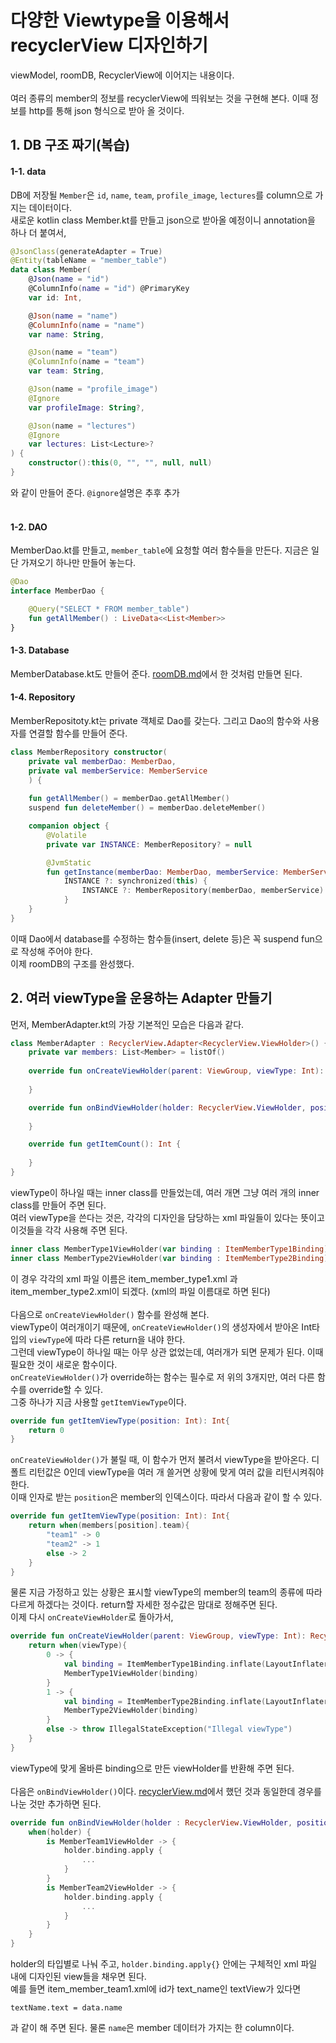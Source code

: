 # 다양한 Viewtype을 이용해서 recyclerView 디자인하기
viewModel, roomDB, RecyclerView에 이어지는 내용이다.<br /><br />
여러 종류의 member의 정보를 recyclerView에 띄워보는 것을 구현해 본다. 이때 정보를 http를 통해 json 형식으로 받아 올 것이다.<br />
## 1. DB 구조 짜기(복습)
#### 1-1. data 
DB에 저장될 ```Member```은 ```id```, ```name```, ```team```, ```profile_image```, ```lectures```를 column으로 가지는 데이터이다.<br /> 
새로운 kotlin class Member.kt를 만들고 json으로 받아올 예정이니 annotation을 하나 더 붙여서,
```Kotlin
@JsonClass(generateAdapter = True)
@Entity(tableName = "member_table")
data class Member(
    @Json(name = "id")
    @ColumnInfo(name = "id") @PrimaryKey
    var id: Int,

    @Json(name = "name")
    @ColumnInfo(name = "name")
    var name: String,

    @Json(name = "team")
    @ColumnInfo(name = "team")
    var team: String,

    @Json(name = "profile_image")
    @Ignore
    var profileImage: String?,

    @Json(name = "lectures")
    @Ignore
    var lectures: List<Lecture>?
) {
    constructor():this(0, "", "", null, null)
}
```
와 같이 만들어 준다. ```@ignore```설명은 추후 추가<br /><br />
#### 1-2. DAO
MemberDao.kt를 만들고, ```member_table```에 요청할 여러 함수들을 만든다. 지금은 일단 가져오기 하나만 만들어 놓는다.<br />
```Kotlin
@Dao
interface MemberDao {

    @Query("SELECT * FROM member_table")
    fun getAllMember() : LiveData<<List<Member>>
}
```
#### 1-3. Database
MemberDatabase.kt도 만들어 준다. [roomDB.md]에서 한 것처럼 만들면 된다.<br />
#### 1-4. Repository
MemberRepositoty.kt는 private 객체로 Dao를 갖는다. 그리고 Dao의 함수와 사용자를 연결할 함수를 만들어 준다.<br />
```Kotlin
class MemberRepository constructor(
    private val memberDao: MemberDao,
    private val memberService: MemberService
    ) {
    
    fun getAllMember() = memberDao.getAllMember()
    suspend fun deleteMember() = memberDao.deleteMember()

    companion object {
        @Volatile
        private var INSTANCE: MemberRepository? = null

        @JvmStatic
        fun getInstance(memberDao: MemberDao, memberService: MemberService) =
            INSTANCE ?: synchronized(this) {
                INSTANCE ?: MemberRepository(memberDao, memberService).also { INSTANCE = it }
            }
    }
}
```
이때 Dao에서 database를 수정하는 함수들(insert, delete 등)은 꼭 suspend fun으로 작성해 주어야 한다.<br />
이제 roomDB의 구조를 완성했다.
## 2. 여러 viewType을 운용하는 Adapter 만들기
먼저, MemberAdapter.kt의 가장 기본적인 모습은 다음과 같다.
```Kotlin
class MemberAdapter : RecyclerView.Adapter<RecyclerView.ViewHolder>() {
    private var members: List<Member> = listOf()
    
    override fun onCreateViewHolder(parent: ViewGroup, viewType: Int): RecyclerView.ViewHolder {
        
    }

    override fun onBindViewHolder(holder: RecyclerView.ViewHolder, position: Int) {
        
    }

    override fun getItemCount(): Int {
        
    }
}
```
viewType이 하나일 때는 inner class를 만들었는데, 여러 개면 그냥 여러 개의 inner class를 만들어 주면 된다.<br />
여러 viewType을 쓴다는 것은, 각각의 디자인을 담당하는 xml 파일들이 있다는 뜻이고 이것들을 각각 사용해 주면 된다.<br />
```Kotlin
inner class MemberType1ViewHolder(var binding : ItemMemberType1Binding): RecyclerView.ViewHolder(binding.root)
inner class MemberType2ViewHolder(var binding : ItemMemberType2Binding): RecyclerView.ViewHolder(binding.root)
```
이 경우 각각의 xml 파일 이름은 item_member_type1.xml 과 item_member_type2.xml이 되겠다. (xml의 파일 이름대로 하면 된다)<br /><br />
다음으로 ```onCreateViewHolder()``` 함수를 완성해 본다.<br />
viewType이 여러개이기 때문에, ```onCreateViewHolder()```의 생성자에서 받아온 Int타입의 ```viewType```에 따라 다른 return을 내야 한다.<br />
그런데 viewType이 하나일 때는 아무 상관 없었는데, 여러개가 되면 문제가 된다. 이때 필요한 것이 새로운 함수이다.<br />
```onCreateViewHolder()```가 override하는 함수는 필수로 저 위의 3개지만, 여러 다른 함수를 override할 수 있다. <br />
그중 하나가 지금 사용할 ```getItemViewType```이다.<br />
```Kotlin
override fun getItemViewType(position: Int): Int{
    return 0
}
```
```onCreateViewHolder()```가 불릴 때, 이 함수가 먼저 불려서 viewType을 받아온다. 디폴트 리턴값은 0인데 viewType을 여러 개 쓸거면 상황에 맞게 여러 값을 리턴시켜줘야 한다.
<br />이때 인자로 받는 ```position```은 member의 인덱스이다. 따라서 다음과 같이 할 수 있다.
```Kotlin
override fun getItemViewType(position: Int): Int{
    return when(members[position].team){
        "team1" -> 0
        "team2" -> 1
        else -> 2
    }
}
```
물론 지금 가정하고 있는 상황은 표시할 viewType의 member의 team의 종류에 따라 다르게 하겠다는 것이다. return할 자세한 정수값은 맘대로 정해주면 된다.<br />
이제 다시 ```onCreateViewHolder```로 돌아가서, 
```Kotlin
override fun onCreateViewHolder(parent: ViewGroup, viewType: Int): RecyclerView.ViewHolder {
    return when(viewType){
        0 -> {
            val binding = ItemMemberType1Binding.inflate(LayoutInflater.from(parent.context), parent, false)
            MemberType1ViewHolder(binding)
        }
        1 -> {
            val binding = ItemMemberType2Binding.inflate(LayoutInflater.from(parent.context), parent, false)
            MemberType2ViewHolder(binding)
        }
        else -> throw IllegalStateException("Illegal viewType")
    }
}
```
viewType에 맞게 올바른 binding으로 만든 viewHolder를 반환해 주면 된다.<br /><br />
다음은 ```onBindViewHolder()```이다.
[recyclerView.md]에서 했던 것과 동일한데 경우를 나눈 것만 추가하면 된다.<br />
```Kotlin
override fun onBindViewHolder(holder : RecyclerView.ViewHolder, position: Int) {
    when(holder) {
        is MemberTeam1ViewHolder -> {
            holder.binding.apply {
                ...
            }
        }
        is MemberTeam2ViewHolder -> {
            holder.binding.apply {
                ...
            }
        }
    }
}
```
holder의 타입별로 나눠 주고, ```holder.binding.apply{}``` 안에는 구체적인 xml 파일 내에 디자인된 view들을 채우면 된다.<br />
예를 들면 item_member_team1.xml에 id가 text_name인 textView가 있다면 
```
textName.text = data.name
```
과 같이 해 주면 된다. 물론 ```name```은 member 데이터가 가지는 한 column이다.



[roomDB.md]: https://github.com/JuTaK97/TIL/blob/main/Android/2_roomDB.md
[recyclerView.md]: https://github.com/JuTaK97/TIL/blob/main/Android/3_RecyclerView.md
